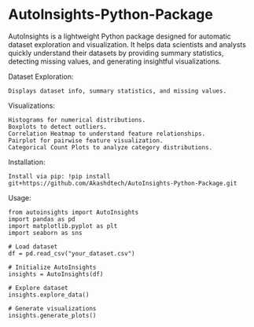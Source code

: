 # AutoInsights-Python-Package
AutoInsights is a lightweight Python package designed for automatic dataset exploration and visualization. It helps data scientists and analysts quickly understand their datasets by providing summary statistics, detecting missing values, and generating insightful visualizations.

Dataset Exploration: 

    Displays dataset info, summary statistics, and missing values.
    
Visualizations: 

    Histograms for numerical distributions. 
    Boxplots to detect outliers. 
    Correlation Heatmap to understand feature relationships. 
    Pairplot for pairwise feature visualization. 
    Categorical Count Plots to analyze category distributions.

Installation:

    Install via pip: !pip install git+https://github.com/Akashdtech/AutoInsights-Python-Package.git

Usage:

    from autoinsights import AutoInsights
    import pandas as pd
    import matplotlib.pyplot as plt
    import seaborn as sns

    # Load dataset
    df = pd.read_csv("your_dataset.csv")

    # Initialize AutoInsights
    insights = AutoInsights(df)

    # Explore dataset
    insights.explore_data()

    # Generate visualizations
    insights.generate_plots()
